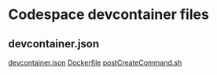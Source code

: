 # Codespace devcontainer files

## devcontainer.json

[devcontainer.json](devcontainer.json)
[Dockerfile](Dockerfile)
[postCreateCommand.sh](postCreateCommand.sh)